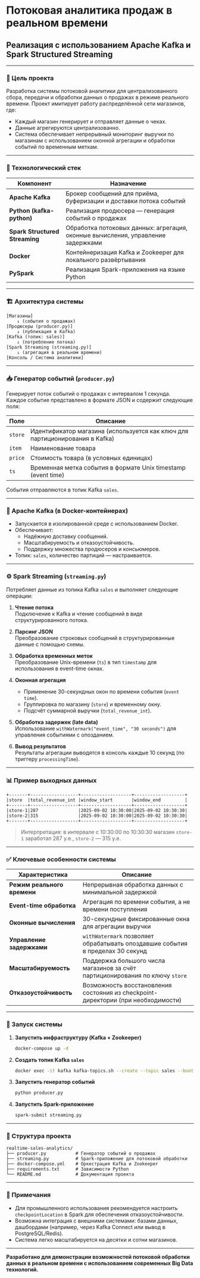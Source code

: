 # Потоковая аналитика продаж в реальном времени  
## Реализация с использованием Apache Kafka и Spark Structured Streaming  

---

### 📌 Цель проекта

Разработка системы потоковой аналитики для централизованного сбора, передачи и обработки данных о продажах в режиме реального времени. Проект имитирует работу распределённой сети магазинов, где:

- Каждый магазин генерирует и отправляет данные о чеках.
- Данные агрегируются централизованно.
- Система обеспечивает непрерывный мониторинг выручки по магазинам с использованием оконной агрегации и обработки событий по временным меткам.

---

### 🔧 Технологический стек

| Компонент | Назначение |
|---------|----------|
| **Apache Kafka** | Брокер сообщений для приёма, буферизации и доставки потока событий |
| **Python (kafka-python)** | Реализация продюсера — генерация событий о продажах |
| **Spark Structured Streaming** | Обработка потоковых данных: агрегация, оконные вычисления, управление задержками |
| **Docker** | Контейнеризация Kafka и Zookeeper для локального развёртывания |
| **PySpark** | Реализация Spark-приложения на языке Python |

---

### 🏗️ Архитектура системы

```
[Магазины]
    ↓ (события о продажах)
[Продюсеры (producer.py)]
    ↓ (публикация в Kafka)
[Kafka (топик: sales)]
    ↓ (потребление потока)
[Spark Streaming (streaming.py)]
    ↓ (агрегация в реальном времени)
[Консоль / Система аналитики]
```

---

### 📥 Генератор событий (`producer.py`)

Генерирует поток событий о продажах с интервалом 1 секунда.  
Каждое событие представлено в формате JSON и содержит следующие поля:

| Поле | Описание |
|------|--------|
| `store` | Идентификатор магазина (используется как ключ для партиционирования в Kafka) |
| `item` | Наименование товара |
| `price` | Стоимость товара (в условных единицах) |
| `ts` | Временная метка события в формате Unix timestamp (event time) |

События отправляются в топик Kafka `sales`.

---

### 📡 Apache Kafka (в Docker-контейнерах)

- Запускается в изолированной среде с использованием Docker.
- Обеспечивает:
  - Надёжную доставку сообщений.
  - Масштабируемость и отказоустойчивость.
  - Поддержку множества продюсеров и консьюмеров.
- Топик: `sales`, количество партиций — настраивается.

---

### ⚙️ Spark Streaming (`streaming.py`)

Потребляет данные из топика Kafka `sales` и выполняет следующие операции:

1. **Чтение потока**  
   Подключение к Kafka и чтение сообщений в виде структурированного потока.

2. **Парсинг JSON**  
   Преобразование строковых сообщений в структурированные данные с помощью схемы.

3. **Обработка временных меток**  
   Преобразование Unix-времени (`ts`) в тип `timestamp` для использования в event-time окнах.

4. **Оконная агрегация**  
   - Применение 30-секундных окон по времени события (`event time`).  
   - Группировка по магазину (`store`) и временному окну.  
   - Подсчёт суммарной выручки (`total_revenue_int`).

5. **Обработка задержек (late data)**  
   Использование `withWatermark("event_time", "30 seconds")` для управления событиями с опозданием.

6. **Вывод результатов**  
   Результаты агрегации выводятся в консоль каждые 10 секунд (по триггеру `processingTime`).

---

### 📊 Пример выходных данных

```plaintext
+-------+------------------+-------------------+-------------------+
|store  |total_revenue_int |window_start       |window_end         |
+-------+------------------+-------------------+-------------------+
|store-1|287               |2025-09-02 10:30:00|2025-09-02 10:30:30|
|store-2|315               |2025-09-02 10:30:00|2025-09-02 10:30:30|
+-------+------------------+-------------------+-------------------+
```

> Интерпретация: в интервале с 10:30:00 по 10:30:30 магазин `store-1` заработал 287 у.е., `store-2` — 315 у.е.

---

### ✅ Ключевые особенности системы

| Характеристика | Описание |
|---------------|--------|
| **Режим реального времени** | Непрерывная обработка данных с минимальной задержкой |
| **Event-time обработка** | Агрегация по времени события, а не времени поступления |
| **Оконные вычисления** | 30-секундные фиксированные окна для агрегации выручки |
| **Управление задержками** | `withWatermark` позволяет обрабатывать опоздавшие события в пределах 30 секунд |
| **Масштабируемость** | Поддержка большого числа магазинов за счёт партиционирования по ключу `store` |
| **Отказоустойчивость** | Возможность восстановления состояния из checkpoint-директории (при необходимости) |

---

### 🚀 Запуск системы

1. **Запустить инфраструктуру (Kafka + Zookeeper)**  
   ```bash
   docker-compose up -d
   ```

2. **Создать топик Kafka `sales`**  
   ```bash
   docker exec -it kafka kafka-topics.sh --create --topic sales --bootstrap-server localhost:9092 --partitions 3 --replication-factor 1
   ```

3. **Запустить генератор событий**  
   ```bash
   python producer.py
   ```

4. **Запустить Spark-приложение**  
   ```bash
   spark-submit streaming.py
   ```

---

### 📁 Структура проекта

```
realtime-sales-analytics/
├── producer.py           # Генератор событий о продажах
├── streaming.py          # Spark-приложение для потоковой обработки
├── docker-compose.yml    # Оркестрация Kafka и Zookeeper
├── requirements.txt      # Зависимости Python
└── README.md             # Документация проекта
```

---

### 📌 Примечания

- Для промышленного использования рекомендуется настроить `checkpointLocation` в Spark для обеспечения отказоустойчивости.
- Возможна интеграция с внешними системами: базами данных, дашбордами (например, через Kafka Connect или вывод в PostgreSQL/Redis).
- Система легко масштабируется на десятки и сотни магазинов.

---

**Разработано для демонстрации возможностей потоковой обработки данных в реальном времени с использованием современных Big Data технологий.**
